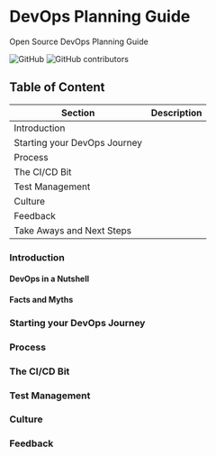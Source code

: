 # DevOps Planning Guide
Open Source DevOps Planning Guide

![GitHub](https://img.shields.io/github/license/daraoladapo/devopsplanningguide)  ![GitHub contributors](https://img.shields.io/github/contributors/daraoladapo/devopsplanningguide)

## Table of Content

Section | Description
--|--
Introduction|
Starting your DevOps Journey|
Process|
The CI/CD Bit|
Test Management|
Culture|
Feedback|
Take Aways and Next Steps|


### Introduction

#### DevOps in a Nutshell

#### Facts and Myths

### Starting your DevOps Journey

### Process

### The CI/CD Bit

### Test Management

### Culture

### Feedback
